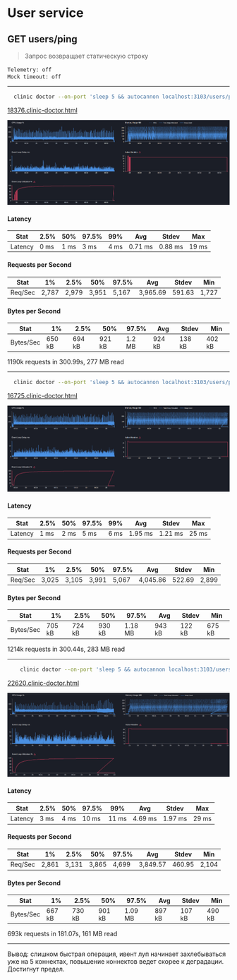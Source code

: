 # User service

## GET users/ping

> Запрос возвращает статическую строку

```text
Telemetry: off
Mock timeout: off
```

---

```bash
  clinic doctor --on-port 'sleep 5 && autocannon localhost:3103/users/ping -c 5 -p 1 -d 300' -- node dist/src/main.js
```

[18376.clinic-doctor.html](../../../user-service/.clinic/18376.clinic-doctor.html)

![img.png](../../img.png)

#### Latency
| Stat    | 2.5% | 50%  | 97.5% | 99%  | Avg     | Stdev   | Max   |
|---------|------|------|-------|------|---------|---------|-------|
| Latency | 0 ms | 1 ms | 3 ms  | 4 ms | 0.71 ms | 0.88 ms | 19 ms |

#### Requests per Second
| Stat      | 1%    | 2.5%  | 50%    | 97.5%  | Avg      | Stdev  | Min    |
|-----------|-------|-------|--------|--------|----------|--------|--------|
| Req/Sec   | 2,787 | 2,979 | 3,951  | 5,167  | 3,965.69 | 591.63 | 1,727  |

#### Bytes per Second
| Stat      | 1%     | 2.5%   | 50%    | 97.5%  | Avg    | Stdev  | Min    |
|-----------|--------|--------|--------|--------|--------|--------|--------|
| Bytes/Sec | 650 kB | 694 kB | 921 kB | 1.2 MB | 924 kB | 138 kB | 402 kB |

1190k requests in 300.99s, 277 MB read

---

```bash
  clinic doctor --on-port 'sleep 5 && autocannon localhost:3103/users/ping -c 10 -p 1 -d 300' -- node dist/src/main.js
```

[16725.clinic-doctor.html](../../../user-service/.clinic/16725.clinic-doctor.html)

![img_1.png](../../img_1.png)

#### Latency
| Stat    | 2.5% | 50%  | 97.5% | 99%  | Avg     | Stdev   | Max   |
|---------|------|------|-------|------|---------|---------|-------|
| Latency | 1 ms | 2 ms | 5 ms  | 6 ms | 1.95 ms | 1.21 ms | 25 ms |

#### Requests per Second
| Stat      | 1%    | 2.5%  | 50%    | 97.5%   | Avg      | Stdev  | Min    |
|-----------|-------|-------|--------|---------|----------|--------|--------|
| Req/Sec   | 3,025 | 3,105 | 3,991  | 5,067   | 4,045.86 | 522.69 | 2,899  |

#### Bytes per Second
| Stat      | 1%     | 2.5%   | 50%    | 97.5%   | Avg    | Stdev  | Min    |
|-----------|--------|--------|--------|---------|--------|--------|--------|
| Bytes/Sec | 705 kB | 724 kB | 930 kB | 1.18 MB | 943 kB | 122 kB | 675 kB |

1214k requests in 300.44s, 283 MB read

---

```bash
    clinic doctor --on-port 'sleep 5 && autocannon localhost:3103/users/ping -c 20 -p 1 -d 180' -- node dist/src/main.js
```

[22620.clinic-doctor.html](../../../user-service/.clinic/22620.clinic-doctor.html)

![img_2.png](../../img_2.png)

#### Latency
| Stat    | 2.5% | 50%  | 97.5% | 99%   | Avg     | Stdev   | Max   |
|---------|------|------|-------|-------|---------|---------|-------|
| Latency | 3 ms | 4 ms | 10 ms | 11 ms | 4.69 ms | 1.97 ms | 29 ms |

#### Requests per Second
| Stat      | 1%    | 2.5%  | 50%    | 97.5%   | Avg      | Stdev  | Min    |
|-----------|-------|-------|--------|---------|----------|--------|--------|
| Req/Sec   | 2,861 | 3,131 | 3,865  | 4,699   | 3,849.57 | 460.95 | 2,104  |

#### Bytes per Second
| Stat      | 1%     | 2.5%   | 50%    | 97.5%   | Avg    | Stdev  | Min    |
|-----------|--------|--------|--------|---------|--------|--------|--------|
| Bytes/Sec | 667 kB | 730 kB | 901 kB | 1.09 MB | 897 kB | 107 kB | 490 kB |

693k requests in 181.07s, 161 MB read

---

Вывод: слишком быстрая операция, ивент луп начинает захлебываться уже на 5 коннектах, повышение коннектов ведет скорее к деградации. Достигнут предел.
